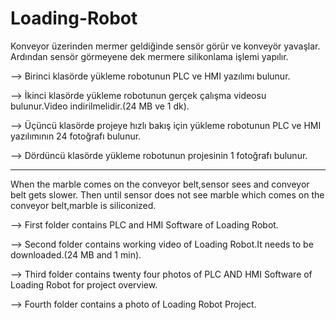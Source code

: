 # Loading-Robot

Konveyor üzerinden mermer geldiğinde sensör görür ve konveyör yavaşlar.
Ardından sensör görmeyene dek mermere silikonlama işlemi yapılır.

--> Birinci klasörde yükleme robotunun PLC ve HMI yazılımı bulunur.

--> İkinci klasörde yükleme robotunun gerçek çalışma videosu bulunur.Video indirilmelidir.(24 MB ve 1 dk).

--> Üçüncü klasörde projeye hızlı bakış için yükleme robotunun PLC ve HMI yazılımının 24 fotoğrafı bulunur.

--> Dördüncü klasörde yükleme robotunun projesinin 1 fotoğrafı bulunur.

******************************************************************************************************************

When the marble comes on the conveyor belt,sensor sees and conveyor belt gets slower.
Then until sensor does not see marble which comes on the conveyor belt,marble is siliconized.

--> First folder contains PLC and HMI Software of Loading Robot.

--> Second folder contains working video of Loading Robot.It needs to be downloaded.(24 MB and 1 min).

--> Third folder contains twenty four photos of PLC AND HMI Software of Loading Robot for project overview.

--> Fourth folder contains a photo of Loading Robot Project.
